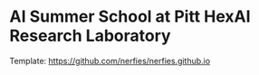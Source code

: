 # AI Summer School at Pitt HexAI Research Laboratory

Template: https://github.com/nerfies/nerfies.github.io

